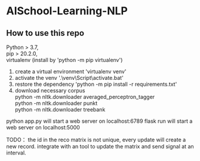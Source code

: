 # AISchool-Learning-NLP

## How to use this repo

Python > 3.7,  
pip > 20.2.0,  
virtualenv (install by 'python -m pip virtualenv')

1. create a virtual environment 'virtualenv venv'
2. activate the venv '.\venv\Script\activate.bat'
3. restore the dependency 'python -m pip install -r requirements.txt'
4. download necessary corpus  
python -m nltk.downloader averaged_perceptron_tagger  
python -m nltk.downloader punkt  
python -m nltk.downloader treebank  

python app.py will start a web server on localhost:6789
flask run will start a web server on localhost:5000


TODO：
the id in the reco matrix is not unique, every update will create a new record. 
integrate with an tool to update the matrix and send signal at an interval. 

